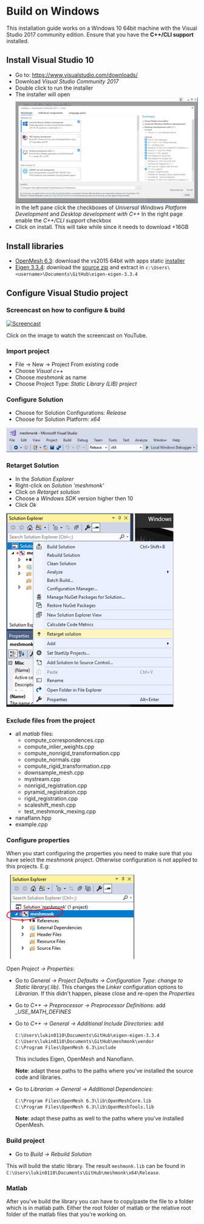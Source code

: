 # Build on Windows

This installation guide works on a Windows 10 64bit machine with the
Visual Studio 2017 community edition. Ensure that you have the
**C++/CLI support** installed.

## Install Visual Studio 10

* Go to: https://www.visualstudio.com/downloads/
* Download *Visual Studio Community 2017*
* Double click to run the installer
* The installer will open
  ![First window](windows/install_visual_studio.png)
  In the left pane click the checkboxes of *Universal Windows Platform Development* and *Desktop development with C++*
  In the right page enable the *C++/CLI support* checkbox
* Click on install. This will take while since it needs to download +16GB

## Install libraries

* [OpenMesh 6.3](http://openmesh.org/download/): download the vs2015 64bit with apps static [installer](http://www.openmesh.org/media/Releases/6.3/OpenMesh-6.3-VS2015-64-Bit.exe)
* [Eigen 3.3.4](http://eigen.tuxfamily.org): download the [source zip](http://bitbucket.org/eigen/eigen/get/3.3.4.zip) and extract in `c:\Users\<username>\Documents\GitHub\eigen-eigen-3.3.4`

## Configure Visual Studio project

### Screencast on how to configure & build

[![Screencast](https://img.youtube.com/vi/L9Us4YlcLxw/0.jpg)](https://www.youtube.com/watch?v=L9Us4YlcLxw&feature=youtu.be)

Click on the image to watch the screencast on YouTube.

### Import project
* File -> New -> Project From existing code
* Choose *Visual c++*
* Choose *meshmonk* as name
* Choose Project Type: *Static Library (LIB) project*

### Configure Solution
* Choose for Solution Configurations: *Release*
* Choose for Solution Platform: *x64*

![Configure Solution](windows/configure_solution.png)

### Retarget Solution

* In the *Solution Explorer*
* Right-click on *Solution 'meshmonk'*
* Click on *Retarget solution*
* Choose a *Windows SDK* version higher then 10
* Click *Ok*

![Configure Solution](windows/retarget_solution.png)

### Exclude files from the project

* all *matlab* files:
  * compute_correspondences.cpp
  * compute_inlier_weights.cpp
  * compute_nonrigid_transformation.cpp
  * compute_normals.cpp
  * compute_rigid_transformation.cpp
  * downsample_mesh.cpp
  * mystream.cpp
  * nonrigid_registration.cpp
  * pyramid_registration.cpp
  * rigid_registration.cpp
  * scaleshift_mesh.cpp
  * test_meshmonk_mexing.cpp
* nanaflann.hpp
* example.cpp

### Configure properties

When you start configuring the properties you need to make sure that you
have select the *meshmonk* project. Otherwise configuration is not
applied to this projects. E.g:

![Solution Selection](windows/solution_selection.png)

Open *Project -> Properties*:

* Go to *General -> Project Defaults -> Configuration Type*: *change to Static library(.lib)*.
  This changes the *Linker* configuration options to *Librarian*. If this didn't happen, please close and re-open the *Properties*
* Go to *C++ -> Preprocessor -> Preprocessor Definitions*: add *_USE_MATH_DEFINES*
* Go to *C++ -> General -> Additional Include Directories*: add
    ```
    C:\Users\lukin0110\Documents\GitHub\eigen-eigen-3.3.4
    C:\Users\lukin0110\Documents\GitHub\meshmonk\vendor
    C:\Program Files\OpenMesh 6.3\include
    ```
    This includes Eigen, OpenMesh and Nanoflann.

    **Note**: adapt these paths to the paths where you've installed the
    source code and libraries.
* Go to *Librarian -> General -> Additional Dependencies*:
    ```
    C:\Program Files\OpenMesh 6.3\lib\OpenMeshCore.lib
    C:\Program Files\OpenMesh 6.3\lib\OpenMeshTools.lib
    ```
    **Note**: adapt these paths as well to the paths where you've
    installed OpenMesh.

### Build project

* Go to *Build -> Rebuild Solution*

This will build the static library. The result `meshmonk.lib` can be
found in `C:\Users\lukin0110\Documents\GitHub\meshmonk\x64\Release`.

### Matlab

After you've build the library you can have to copy/paste the file to
a folder which is in matlab path. Either the root folder of matlab or
the relative root folder of the matlab files that you're working on.

